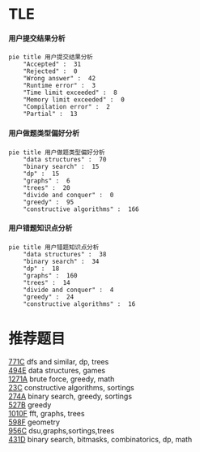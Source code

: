 # TLE

<!-- tabs:start -->



#### **用户提交结果分析**

```mermaid
pie title 用户提交结果分析
    "Accepted" :  31
    "Rejected" :  0
    "Wrong answer" :  42
    "Runtime error" :  3
    "Time limit exceeded" :  8
    "Memory limit exceeded" :  0
    "Compilation error" :  2
    "Partial" :  13
```

#### **用户做题类型偏好分析**

```mermaid
pie title 用户做题类型偏好分析
    "data structures" :  70
    "binary search" :  15
    "dp" :  15
    "graphs" :  6
    "trees" :  20
    "divide and conquer" :  0
    "greedy" :  95
    "constructive algorithms" :  166
```
#### **用户错题知识点分析**

```mermaid
pie title 用户错题知识点分析
    "data structures" :  38
    "binary search" :  34
    "dp" :  18
    "graphs" :  160
    "trees" :  14
    "divide and conquer" :  4
    "greedy" :  24
    "constructive algorithms" :  16
```



<!-- tabs:end -->
# 推荐题目
[771C](https://codeforces.com/contest/771/problem/C)		dfs and similar,
                        dp,
                        trees		  
[494E](https://codeforces.com/contest/494/problem/E)		data structures,
                        games		  
[1271A](https://codeforces.com/contest/1271/problem/A)		brute force,
                        greedy,
                        math		  
[23C](https://codeforces.com/contest/23/problem/C)		constructive algorithms,
                        sortings		  
[274A](https://codeforces.com/contest/274/problem/A)		binary search,
                        greedy,
                        sortings		  
[527B](https://codeforces.com/contest/527/problem/B)		greedy		  
[1010F](https://codeforces.com/contest/1010/problem/F)		fft,
                        graphs,
                        trees		  
[598F](https://codeforces.com/contest/598/problem/F)		geometry		  
[956C](https://codeforces.com/contest/956/problem/C)		dsu,graphs,sortings,trees		  
[431D](https://codeforces.com/contest/431/problem/D)		binary search,
                        bitmasks,
                        combinatorics,
                        dp,
                        math		  
